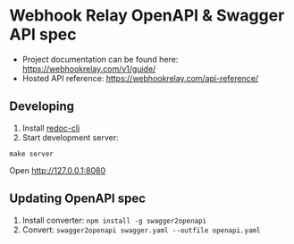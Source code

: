 # Webhook Relay OpenAPI & Swagger API spec

* Project documentation can be found here: https://webhookrelay.com/v1/guide/
* Hosted API reference: https://webhookrelay.com/api-reference/

## Developing

1. Install [redoc-cli](https://github.com/Redocly/redoc/blob/master/cli/README.md)
2. Start development server: 

  ```
  make server
  ```

  Open http://127.0.0.1:8080

## Updating OpenAPI spec

1. Install converter: `npm install -g swagger2openapi `
2. Convert: `swagger2openapi swagger.yaml --outfile openapi.yaml`